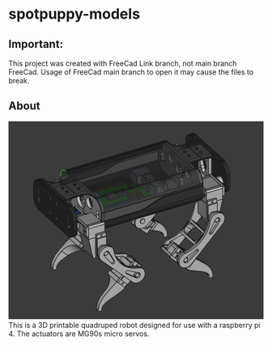 # spotpuppy-models
## Important:
This project was created with FreeCad Link branch, not main branch FreeCad. Usage of FreeCad main branch to open it may cause the files to break.
## About
 ![Render](Render.png) \
This is a 3D printable quadruped robot designed for use with a raspberry pi 4. The actuators are MG90s micro servos.
